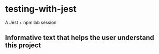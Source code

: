 # testing-with-jest
A Jest + npm lab session

## Informative text that helps the user understand this project
